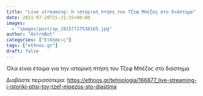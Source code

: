 ```yaml
---
title: "Live streaming: Η ιστορική πτήση του Τζεφ Μπέζος στο διάστημα"
date: 2021-07-20T15:21:15+00:00
images:
  - "images/post/ap_19157727538165.jpg"
author: "AstroBot"
categories: ["Ειδήσεις"]
tags: ["ethnos.gr"]
draft: false
---
```


Όλα είναι έτοιμα για την ιστορική πτήση του Τζεφ Μπέζος στο διάστημα

Διαβάστε περισσότερα: https://ethnos.gr/tehnologia/166877_live-streaming-i-istoriki-ptisi-toy-tzef-mpezos-sto-diastima
